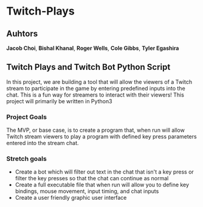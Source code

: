 # Twitch-Plays

## Auhtors

**Jacob Choi**, **Bishal Khanal**, **Roger Wells**, **Cole Gibbs**, **Tyler Egashira**

## **Twitch Plays and Twitch Bot Python Script**

In this project, we are building a tool that will allow the viewers of a Twitch stream to participate in the game by entering predefined inputs into the chat. This is a fun way for streamers to interact with their viewers!
This project will primarily be written in Python3

### **Project Goals**

The MVP, or base case, is to  create a program  that, when run will allow Twitch stream viewers to play a program with defined key press parameters entered into the stream chat.

### **Stretch goals**

- Create a bot which will filter out  text in the chat that isn't a key press or filter the key presses so that the chat can continue as normal
- Create a full executable file that when run will allow you to define key bindings, mouse movement, input timing, and chat inputs
- Create a user friendly graphic user interface
